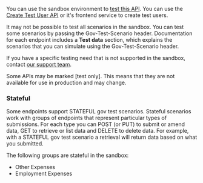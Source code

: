 You can use the sandbox environment to <a href="/api-documentation/docs/testing">test this API</a>. You can use the <a href="/api-documentation/docs/api/service/api-platform-test-user/1.0">Create Test User API</a> or it's frontend service to create test users.

It may not be possible to test all scenarios in the sandbox. You can test some scenarios by passing the Gov-Test-Scenario header. Documentation for each endpoint includes a **Test data** section, which explains the scenarios that you can simulate using the Gov-Test-Scenario header.

If you have a specific testing need that is not supported in the sandbox, contact <a href="/developer/support">our support team</a>.

Some APIs may be marked \[test only\]. This means that they are not available for use in production and may change.

### Stateful
Some endpoints support STATEFUL gov test scenarios. Stateful scenarios work with groups of endpoints that represent particular types of submissions.  For each type you can POST (or PUT) to submit or amend data, GET to retrieve or list data and DELETE to delete data. For example, with a STATEFUL gov test scenario a retrieval will return data based on what you submitted.

The following groups are stateful in the sandbox:
- Other Expenses
- Employment Expenses